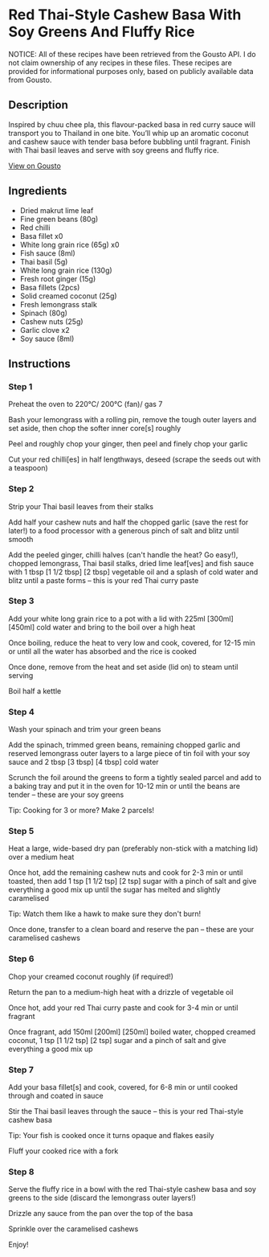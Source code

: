 # Red Thai-Style Cashew Basa With Soy Greens And Fluffy Rice

NOTICE: All of these recipes have been retrieved from the Gousto API. I do not claim ownership of any recipes in these files. These recipes are provided for informational purposes only, based on publicly available data from Gousto.

## Description

Inspired by chuu chee pla, this flavour-packed basa in red curry sauce will transport you to Thailand in one bite. You’ll whip up an aromatic coconut and cashew sauce with tender basa before bubbling until fragrant. Finish with Thai basil leaves and serve with soy greens and fluffy rice.   

[View on Gousto](https://www.gousto.co.uk/recipes/cookbook/red-thai-cashew-basa-with-soy-greens-and-fluffy-rice)

## Ingredients

- Dried makrut lime leaf
- Fine green beans (80g)
- Red chilli
- Basa fillet x0
- White long grain rice (65g) x0
- Fish sauce (8ml)
- Thai basil (5g)
- White long grain rice (130g)
- Fresh root ginger (15g)
- Basa fillets (2pcs)
- Solid creamed coconut (25g)
- Fresh lemongrass stalk
- Spinach (80g)
- Cashew nuts (25g)
- Garlic clove x2
- Soy sauce (8ml)

## Instructions


### Step 1

Preheat the oven to 220°C/ 200°C (fan)/ gas 7

Bash your lemongrass with a rolling pin, remove the tough outer layers and set aside, then chop the softer inner core[s] roughly

Peel and roughly chop your ginger, then peel and finely chop your garlic

Cut your red chilli[es] in half lengthways, deseed (scrape the seeds out with a teaspoon)


### Step 2

Strip your Thai basil leaves from their stalks

Add half your cashew nuts and half the chopped garlic (save the rest for later!) to a food processor with a generous pinch of salt and blitz until smooth

Add the peeled ginger, chilli halves (can't handle the heat? Go easy!), chopped lemongrass, Thai basil stalks, dried lime leaf[ves] and fish sauce with 1 tbsp <span class="text-purple">[1 1/2 tbsp]</span> <span class="text-danger">[2 tbsp] </span>vegetable oil and a splash of cold water and blitz until a paste forms – this is your red Thai curry paste


### Step 3

Add your white long grain rice to a pot with a lid with 225ml <span class="text-purple">[300ml]</span> <span class="text-danger">[450ml] </span>cold water and bring to the boil over a high heat

Once boiling, reduce the heat to very low and cook, covered, for 12-15 min or until all the water has absorbed and the rice is cooked

Once done, remove from the heat and set aside (lid on) to steam until serving

Boil half a kettle


### Step 4

Wash your spinach and trim your green beans

Add the spinach, trimmed green beans, remaining chopped garlic and reserved lemongrass outer layers to a large piece of tin foil with your soy sauce and 2 tbsp <span class="text-purple">[3 tbsp]</span> <span class="text-danger">[4 tbsp] </span>cold water

Scrunch the foil around the greens to form a tightly sealed parcel and add to a baking tray and put it in the oven for 10-12 min or until the beans are tender – these are your soy greens

Tip: Cooking for 3 or more? Make 2 parcels!


### Step 5

Heat a large, wide-based dry pan (preferably non-stick with a matching lid) over a medium heat

Once hot, add the remaining cashew nuts and cook for 2-3 min or until toasted, then add 1 tsp <span class="text-purple">[1 1/2 tsp] </span><span class="text-danger">[2 tsp] </span>sugar with a pinch of salt and give everything a good mix up until the sugar has melted and slightly caramelised

Tip: Watch them like a hawk to make sure they don't burn!

Once done, transfer to a clean board and reserve the pan – these are your caramelised cashews


### Step 6

Chop your creamed coconut roughly (if required!)

Return the pan to a medium-high heat with a drizzle of vegetable oil

Once hot, add your red Thai curry paste and cook for 3-4 min or until fragrant

Once fragrant, add 150ml <span class="text-purple">[200ml]</span> <span class="text-danger">[250ml] </span>boiled water, chopped creamed coconut, 1 tsp <span class="text-purple">[1 1/2 tsp]</span> <span class="text-danger">[2 tsp] </span>sugar and a pinch of salt and give everything a good mix up


### Step 7

Add your basa fillet[s] and cook, covered, for 6-8 min or until cooked through and coated in sauce

Stir the Thai basil leaves through the sauce – this is your red Thai-style cashew basa

Tip: Your fish is cooked once it turns opaque and flakes easily

Fluff your cooked rice with a fork

### Step 8

Serve the fluffy rice in a bowl with the red Thai-style cashew basa and soy greens to the side (discard the lemongrass outer layers!)

Drizzle any sauce from the pan over the top of the basa

Sprinkle over the caramelised cashews

Enjoy!

